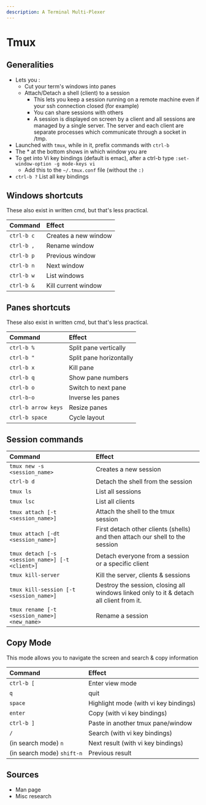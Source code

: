 ```yaml
---
description: A Terminal Multi-Plexer
---
```


# Tmux

## Generalities

* Lets you :
  * Cut your term's windows into panes
  * Attach/Detach a shell \(client\) to a session
    * This lets you keep a session running on a remote machine even if your ssh connection closed \(for example\)
    * You can share sessions with others
    * A session is displayed on screen by a client and all sessions are managed by a single server. The server and each client are separate processes which communicate through a socket in /tmp.
* Launched with `tmux`, while in it, prefix commands with `ctrl-b`
* The \* at the bottom shows in which window you are
* To get into Vi key bindings \(default is emac\), after a ctrl-b type `:set-window-option -g mode-keys vi` 
  * Add this to the `~/.tmux.conf` file \(without the `:)`
* `ctrl-b ?` List all key bindings

## Windows shortcuts

These also exist in written cmd, but that's less practical.

| Command | Effect |
| :--- | :--- |
| `ctrl-b c` | Creates a new window |
| `ctrl-b ,` | Rename window |
| `ctrl-b p` | Previous window |
| `ctrl-b n` | Next window |
| `ctrl-b w` | List windows |
| `ctrl-b &` | Kill current window |

## Panes shortcuts 

These also exist in written cmd, but that's less practical.

| Command | Effect |
| :--- | :--- |
| `ctrl-b %` | Split pane vertically |
| `ctrl-b "` | Split pane horizontally |
| `ctrl-b x` | Kill pane |
| `ctrl-b q` | Show pane numbers |
| `ctrl-b o` | Switch to next pane |
| `ctrl-b-o` | Inverse les panes |
| `ctrl-b arrow keys` | Resize panes |
| `ctrl-b space` | Cycle layout |

## Session commands

| Command | Effect |
| :--- | :--- |
| `tmux new -s <session_name>` | Creates a new session |
| `ctrl-b d` | Detach the shell from the session |
| `tmux ls` | List all sessions |
| `tmux lsc` | List all clients |
| `tmux attach [-t <session_name>]` | Attach the shell to the tmux session |
| `tmux attach [-dt <session_name>]` | First detach other clients \(shells\) and then attach our shell to the session |
| `tmux detach [-s <session_name>] [-t <client>]` | Detach everyone from a session or a specific client |
| `tmux kill-server` | Kill the server, clients & sessions |
| `tmux kill-session [-t <session_name>]` | Destroy the session, closing all windows linked only to it & detach all client from it. |
| `tmux rename [-t <session_name>] <new_name>` | Rename a session |

## Copy Mode

This mode allows you to navigate the screen and search & copy information

| Command | Effect |
| :--- | :--- |
| `ctrl-b [` | Enter view mode |
| `q` | quit |
| `space` | Highlight mode \(with vi key bindings\) |
| `enter` | Copy \(with vi key bindings\) |
| `ctrl-b ]` | Paste in another tmux pane/window |
| `/` | Search \(with vi key bindings\) |
| \(in search mode\) `n` | Next result \(with vi key bindings\) |
| \(in search mode\) `shift-n` | Previous result |

## Sources

* Man page
* Misc research

